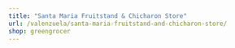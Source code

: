 ```yaml
---
title: "Santa Maria Fruitstand & Chicharon Store"
url: /valenzuela/santa-maria-fruitstand-and-chicharon-store/
shop: greengrocer
---
```

